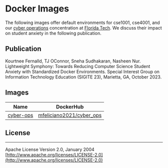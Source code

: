 # Docker Images
The following images offer default environments for cse1001, cse4001, and our [cyber operations](https://research.fit.edu/fitsec/) concentration at [Florida Tech](https://www.fit.edu/). We discuss their impact on student anxiety in the following publication.

## Publication
Kourtnee Fernalld, TJ OConnor, Sneha Sudhakaran, Nasheen Nur. Lightweight Symphony: Towards Reducing Computer Science Student Anxiety with Standardized Docker Environments. Special Interest Group on Information Technology Education (SIGITE 23), Marietta, GA, October 2023.

## Images 

| Name                                                                     | DockerHub                                                                     |
|--------------------------------------------------------------------------|-------------------------------------------------------------------------------|
| [cyber-ops](https://github.com/FITSEC/docker-images/tree/main/cyber-ops) | [mfeliciano2021/cyber_ops](https://hub.docker.com/r/mfeliciano2021/cyber_ops) |

## License

---
Apache License Version 2.0, January 2004 [http://www.apache.org/licenses/LICENSE-2.0](http://www.apache.org/licenses/LICENSE-2.0)
